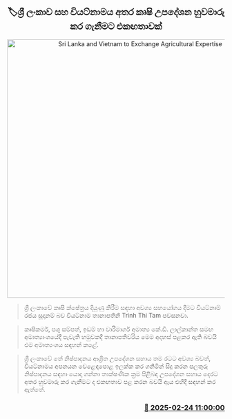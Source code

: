 <p align='center'><b><h2 align='center' title='Sri Lanka and Vietnam to Exchange Agricultural Expertise'>🏷ශ්‍රී ලංකාව සහ වියට්නාමය අතර කෘෂි උපදේශන හුවමාරු කර ගැනීමට එකඟතාවක්</h2></b></p>
<p align='center'><img src='https://helakuru.sgp1.cdn.digitaloceanspaces.com/esana/images/lib/kd-lalkantha-viyatnam.jpg' width='600' alt='Sri Lanka and Vietnam to Exchange Agricultural Expertise'></p>

> ශ්‍රී ලංකාවේ කෘෂි ක්ෂේත්‍රය දියුණු කිරීම සඳහා අවශ්‍ය සහයෝගය දීමට වියට්නාම් රජය සූදානම් බව වියට්නාම තානාපතිනි Trinh Thi Tam පවසනවා.

> කෘෂිකර්ම, පශු සම්පත්, ඉඩම් හා වාරිමාර්ග අමාත්‍ය කේ.ඩී. ලාල්කාන්ත සමඟ අමාත්‍යාංශයේදී පැවැති හමුවකදී තානාපතිවරිය මෙම අදහස් පළකර ඇති බවයි එම අමාත්‍යංශය සඳහන් කළේ.

> ශ්‍රී ලංකාවේ තේ නිෂ්පාදනය ආශ්‍රිත උපදේශන සහාය තම රටට අවශ්‍ය බවත්, වියට්නාමය අපනයන වෙළෙඳපොළ ඉලක්ක කර ගනිමින් සිදු කරන පලතුරු නිෂ්පාදනය සඳහා යොදා ගන්නා තාක්ෂණික ක්‍රම පිළිබඳ උපදේශන සහාය දෙරට අතර හුවමාරු කර ගැනීමට ද එකඟතාව පළ කරන බවයි ඇය එහිදී සඳහන් කර ඇත්තේ.



<h3 align='right'><a href='https://www.helakuru.lk/esana/p/107752/'>📅 2025-02-24 11:00:00</a></h3>
